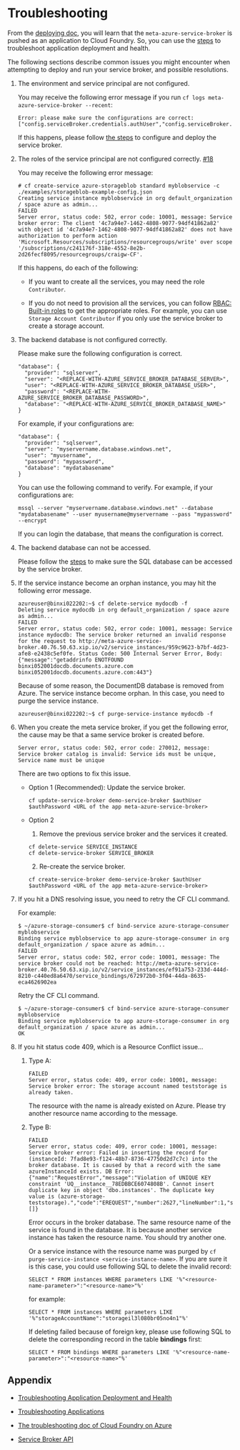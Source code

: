 # Troubleshooting

From the [deploying doc](how-admin-deploy-the-broker.md), you will learn that the `meta-azure-service-broker` is pushed as an application to Cloud Foundry. So, you can use the [steps](http://docs.cloudfoundry.org/devguide/deploy-apps/troubleshoot-app-health.html) to troubleshoot application deployment and health.

The following sections describe common issues you might encounter when attempting to deploy and run your service broker, and possible resolutions.

1. The environment and service principal are not configured.

      You may receive the following error message if you run `cf logs meta-azure-service-broker --recent`:

      ```
      Error: please make sure the configurations are correct: ["config.serviceBroker.credentials.authUser","config.serviceBroker.credentials.authPassword","config.database.provider","config.database.server","config.database.user","config.database.password","config.database.database"]
      ```

      If this happens, please follow [the steps](how-admin-deploy-the-broker.md#deploy-meta-azure-service-broker-as-an-app) to configure and deploy the service broker.

1. The roles of the service principal are not configured correctly. [#18](https://github.com/Azure/meta-azure-service-broker/issues/18)

      You may receive the following error message:

      ```
      # cf create-service azure-storageblob standard myblobservice -c ./examples/storageblob-example-config.json
      Creating service instance myblobservice in org default_organization / space azure as admin...
      FAILED
      Server error, status code: 502, error code: 10001, message: Service broker error: The client '4c7a94e7-1462-4808-9077-94df41862a82' with object id '4c7a94e7-1462-4808-9077-94df41862a82' does not have authorization to perform action 'Microsoft.Resources/subscriptions/resourcegroups/write' over scope '/subscriptions/c241176f-318e-4552-8e2b-2d26fecf8095/resourcegroups/craigw-CF'.
      ```

      If this happens, do each of the following:

      * If you want to create all the services, you may need the role `Contributor`.

      * If you do not need to provision all the services, you can follow [RBAC: Built-in roles](https://azure.microsoft.com/en-us/documentation/articles/role-based-access-built-in-roles/) to get the appropriate roles. For example, you can use `Storage Account Contributor` if you only use the service broker to create a storage account.

1. The backend database is not configured correctly.

      Please make sure the following configuration is correct.

      ```
      "database": {
        "provider": "sqlserver",
        "server": "<REPLACE-WITH-AZURE_SERVICE_BROKER_DATABASE_SERVER>",
        "user": "<REPLACE-WITH-AZURE_SERVICE_BROKER_DATABASE_USER>",
        "password": "<REPLACE-WITH-AZURE_SERVICE_BROKER_DATABASE_PASSWORD>",
        "database": "<REPLACE-WITH-AZURE_SERVICE_BROKER_DATABASE_NAME>"
      }
      ```

      For example, if your configurations are:

      ```
      "database": {
        "provider": "sqlserver",
        "server": "myservername.database.windows.net",
        "user": "myusername",
        "password": "mypassword",
        "database": "mydatabasename"
      }
      ```

      You can use the following command to verify. For example, if your configurations are:

      ```
      mssql --server "myservername.database.windows.net" --database "mydatabasename" --user myusername@myservername --pass "mypassword" --encrypt
      ```

      If you can login the database, that means the configuration is correct.

1. The backend database can not be accessed.

      Please follow the [steps](https://azure.microsoft.com/en-us/documentation/articles/sql-database-configure-firewall-settings/) to make sure the SQL database can be accessed by the service broker.

1. If the service instance become an orphan instance, you may hit the following error message.

      ```
      azureuser@binxi022202:~$ cf delete-service mydocdb -f
      Deleting service mydocdb in org default_organization / space azure as admin...
      FAILED
      Server error, status code: 502, error code: 10001, message: Service instance mydocdb: The service broker returned an invalid response for the request to http://meta-azure-service-broker.40.76.50.63.xip.io/v2/service_instances/959c9623-b7bf-4d23-afe8-e2438c5ef0fe. Status Code: 500 Internal Server Error, Body: {"message":"getaddrinfo ENOTFOUND binxi052001docdb.documents.azure.com binxi052001docdb.documents.azure.com:443"}
      ```

      Because of some reason, the DocumentDB database is removed from Azure. The service instance become orphan. In this case, you need to purge the service instance.

      ```
      azureuser@binxi022202:~$ cf purge-service-instance mydocdb -f
      ```
 
1. When you create the meta service broker, if you get the following error, the cause may be that a same service broker is created before.

      ```
      Server error, status code: 502, error code: 270012, message: Service broker catalog is invalid: Service ids must be unique, Service name must be unique
      ```

      There are two options to fix this issue.

      * Option 1 (Recommended): Update the service broker.

        ```
        cf update-service-broker demo-service-broker $authUser $authPassword <URL of the app meta-azure-service-broker>
        ```

      * Option 2

        1. Remove the previous service broker and the services it created.

          ```
          cf delete-service SERVICE_INSTANCE
          cf delete-service-broker SERVICE_BROKER
          ```

        2. Re-create the service broker.

          ```
          cf create-service-broker demo-service-broker $authUser $authPassword <URL of the app meta-azure-service-broker>
          ```

1. If you hit a DNS resolving issue, you need to retry the CF CLI command.

      For example:

      ```
      $ ~/azure-storage-consumer$ cf bind-service azure-storage-consumer myblobservice
      Binding service myblobservice to app azure-storage-consumer in org default_organization / space azure as admin...
      FAILED
      Server error, status code: 502, error code: 10001, message: The service broker could not be reached: http://meta-azure-service-broker.40.76.50.63.xip.io/v2/service_instances/ef91a753-233d-444d-8210-c440ed8a6470/service_bindings/672972b0-3f04-44da-8635-eca4626902ea
      ```

      Retry the CF CLI command.

      ```
      $ ~/azure-storage-consumer$ cf bind-service azure-storage-consumer myblobservice
      Binding service myblobservice to app azure-storage-consumer in org default_organization / space azure as admin...
      OK
      ```

1. If you hit status code 409, which is a Resource Conflict issue...

      1. Type A:

          ```
          FAILED
          Server error, status code: 409, error code: 10001, message: Service broker error: The storage account named teststorage is already taken.
          ```

          The resource with the name is already existed on Azure. Please try another resource name according to the message.

      2. Type B:

          ```
          FAILED
          Server error, status code: 409, error code: 10001, message: Service broker error: Failed in inserting the record for (instanceId: 7fad8e93-f124-48b7-8736-47750d2d7c7c) into the broker database. It is caused by that a record with the same azureInstanceId exists. DB Error: {"name":"RequestError","message":"Violation of UNIQUE KEY constraint 'UQ__instance__78EDBBCE6074808B'. Cannot insert duplicate key in object 'dbo.instances'. The duplicate key value is (azure-storage-teststorage).","code":"EREQUEST","number":2627,"lineNumber":1,"state":1,"class":14,"serverName":"testsql","procName":"","precedingErrors":[]}
          ```

          Error occurs in the broker database. The same resource name of the service is found in the database. It is because another service instance has taken the resource name.
          You should try another one.

          Or a service instance with the resource name was purged by `cf purge-service-instance <service-instance-name>`.
          If you are sure it is this case, you could use following SQL to delete the invalid record:

          ```
          SELECT * FROM instances WHERE parameters LIKE '%"<resource-name-parameter>":"<resource-name>"%'
          ```

          for example:

          ```
          SELECT * FROM instances WHERE parameters LIKE '%"storageAccountName":"storageil3l080br05no4n1"%'
          ```

          If deleting failed because of foreign key, please use following SQL to delete the corresponding record in the table **bindings** first:

          ```
          SELECT * FROM bindings WHERE parameters LIKE '%"<resource-name-parameter>":"<resource-name>"%'
          ```
  
## Appendix

* [Troubleshooting Application Deployment and Health](http://docs.cloudfoundry.org/devguide/deploy-apps/troubleshoot-app-health.html)

* [Troubleshooting Applications](http://docs.cloudfoundry.org/running/troubleshooting/troubleshooting-apps.html)

* [The troubleshooting doc of Cloud Foundry on Azure](https://github.com/cloudfoundry-incubator/bosh-azure-cpi-release/blob/master/docs/additional-information/troubleshooting.md)

* [Service Broker API](http://docs.cloudfoundry.org/services/api.html)
